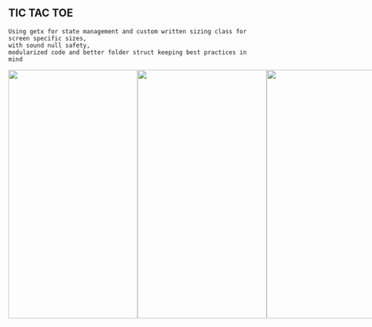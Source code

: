 ## TIC TAC TOE

```
Using getx for state management and custom written sizing class for screen specific sizes, 
with sound null safety,
modularized code and better folder struct keeping best practices in mind
```

<div style="display:flex">
<img src="https://user-images.githubusercontent.com/37204706/206874116-fe46b884-5e46-4f74-8539-65bd5bc22596.png" style="width:260px;height:500px" />
<img src="https://user-images.githubusercontent.com/37204706/206874119-2d8de181-9521-4386-9e06-9ac6b7222223.png" style="width:260px;height:500px" />
<img src="https://user-images.githubusercontent.com/37204706/206874120-f986d4cf-00ad-4a9a-8e28-e6312968597d.png" style="width:260px;height:500px" />
</div>
